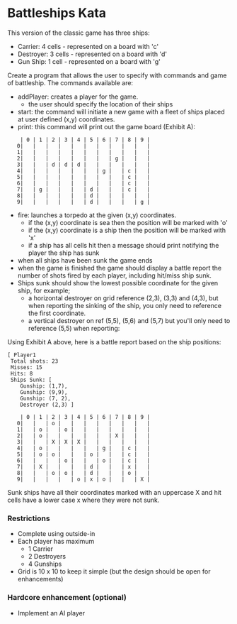 # Battleships Kata

This version of the classic game has three ships:

 - Carrier: 4 cells - represented on a board with 'c'
 - Destroyer: 3 cells - represented on a board with 'd' 
 - Gun Ship: 1 cell - represented on a board with 'g'

Create a program that allows the user to specify with commands and game of battleship. The commands available are:

 - addPlayer: creates a player for the game.
 	- the user should specify the location of their ships
 - start: the command will initiate a new game with a fleet of ships placed at user defined (x,y) coordinates.
 - print: this command will print out the game board (Exhibit A):

```
    | 0 | 1 | 2 | 3 | 4 | 5 | 6 | 7 | 8 | 9 |
   0|   |   |   |   |   |   |   |   |   |   |
   1|   |   |   |   |   |   |   |   |   |   |
   2|   |   |   |   |   |   |   | g |   |   |
   3|   |   | d | d | d |   |   |   |   |   |
   4|   |   |   |   |   |   | g |   | c |   |
   5|   |   |   |   |   |   |   |   | c |   |
   6|   |   |   |   |   |   |   |   | c |   |
   7|   | g |   |   |   | d |   |   | c |   |
   8|   |   |   |   |   | d |   |   |   |   |
   9|   |   |   |   |   | d |   |   |   | g |
```
 - fire: launches a torpedo at the given (x,y) coordinates.
 	- if the (x,y) coordinate is sea then the position will be marked with 'o'
 	- if the (x,y) coordinate is a ship then the position will be marked with 'x'
 	- if a ship has all cells hit then a message should print notifying the player the ship has sunk
- when all ships have been sunk the game ends
- when the game is finished the game should display a battle report the number of shots fired by each player, including hit/miss ship sunk.
- Ships sunk should show the lowest possible coordinate for the given ship, for example;
	- a horizontal destroyer on grid reference (2,3), (3,3) and (4,3), but when reporting the sinking of the ship, you only need to reference the first coordinate. 
	- a vertical destroyer on ref (5,5), (5,6) and (5,7) but you'll only need to reference (5,5) when reporting:

Using Exhibit A above, here is a battle report based on the ship positions:

```
[ Player1
 Total shots: 23
 Misses: 15
 Hits: 8
 Ships Sunk: [ 
	Gunship: (1,7),
	Gunship: (9,9),
	Gunship: (7, 2),
	Destroyer (2,3) ]
```

```
    | 0 | 1 | 2 | 3 | 4 | 5 | 6 | 7 | 8 | 9 |
   0|   |   | o |   |   |   |   |   |   |   |
   1|   | o |   | o |   |   |   |   |   |   |
   2|   | o |   |   |   |   |   | X |   |   |
   3|   |   | X | X | X |   |   |   |   |   |
   4|   | o |   |   |   |   | g |   | c |   |
   5|   | o | o |   |   | o |   |   | c |   |
   6|   |   |   | o |   |   | o |   | c |   |
   7|   | X |   |   |   | d |   |   | x |   |
   8|   |   | o | o |   | d |   |   | o |   |
   9|   |   |   |   | o | x | o |   |   | X |
```

Sunk ships have all their coordinates marked with an uppercase X and hit cells have a lower case x where they were not sunk.
		 
### Restrictions

 - Complete using outside-in
 - Each player has maximum
 	- 1 Carrier
 	- 2 Destroyers
 	- 4 Gunships
- Grid is 10 x 10 to keep it simple (but the design should be open for enhancements)

### Hardcore enhancement (optional)
 - Implement an AI player
